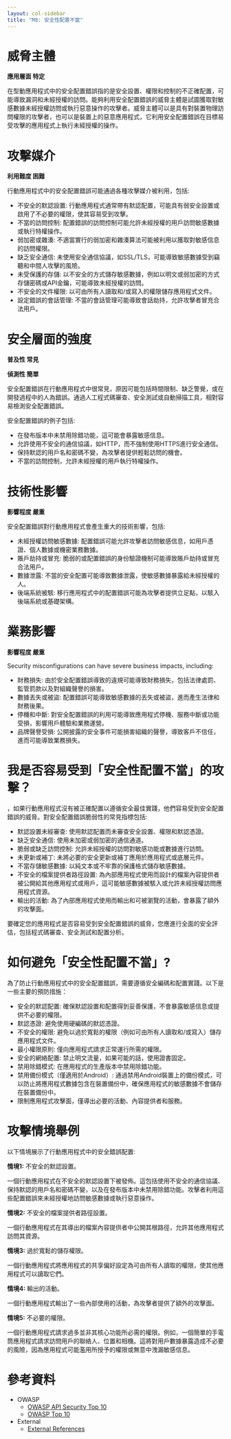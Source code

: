```yaml
---
layout: col-sidebar
title: "M8: 安全性配置不當"
---
```


# 威脅主體

**應用層面 特定**

在型動應用程式中的安全配置錯誤指的是安全設置、權限和控制的不正確配置，可能導致漏洞和未經授權的訪問。能夠利用安全配置錯誤的威脅主體是試圖獲取對敏感數據未經授權訪問或執行惡意操作的攻擊者。威脅主體可以是具有對裝置物理訪問權限的攻擊者，也可以是裝置上的惡意應用程式，它利用安全配置錯誤在目標易受攻擊的應用程式上執行未經授權的操作。

# 攻擊媒介

**利用難度 困難**

行動應用程式中的安全配置錯誤可能通過各種攻擊媒介被利用，包括:

- 不安全的默認設置: 行動應用程式通常帶有默認配置，可能具有弱安全設置或啟用了不必要的權限，使其容易受到攻擊。
- 不當的訪問控制: 配置錯誤的訪問控制可能允許未經授權的用戶訪問敏感數據或執行特權操作。
- 弱加密或雜湊: 不適當實行的弱加密和雜湊算法可能被利用以獲取對敏感信息的訪問權限。
- 缺乏安全通信: 未使用安全通信協議，如SSL/TLS，可能導致敏感數據受到竊聽和中間人攻擊的風險。
- 未受保護的存儲: 以不安全的方式儲存敏感數據，例如以明文或弱加密的方式存儲密碼或API金鑰，可能導致未經授權的訪問。
- 不安全的文件權限: 以可由所有人讀取和/或寫入的權限儲存應用程式文件。
- 設定錯誤的會話管理: 不當的會話管理可能導致會話劫持，允許攻擊者冒充合法用戶。

# 安全層面的強度

**普及性 常見**  

**偵測性 簡單**

安全配置錯誤在行動應用程式中很常見，原因可能包括時間限制、缺乏警覺，或在開發過程中的人為錯誤。通過人工程式碼審查、安全測試或自動掃描工具，相對容易檢測安全配置錯誤。

安全配置錯誤的例子包括:

- 在發布版本中未禁用除錯功能，這可能會暴露敏感信息。
- 允許使用不安全的通信協議，如HTTP，而不強制使用HTTPS進行安全通信。
- 保持默認的用戶名和密碼不變，為攻擊者提供輕鬆訪問的機會。
- 不當的訪問控制，允許未經授權的用戶執行特權操作。

# 技術性影響

**影響程度 嚴重**

安全配置錯誤對行動應用程式會產生重大的技術影響，包括:

- 未經授權訪問敏感數據: 配置錯誤可能允許攻擊者訪問敏感信息，如用戶憑證、個人數據或機密業務數據。
- 賬戶劫持或冒充: 脆弱的或配置錯誤的身份驗證機制可能導致賬戶劫持或冒充合法用戶。
- 數據泄露: 不當的安全配置可能導致數據泄露，使敏感數據暴露給未經授權的人。
- 後端系統被駭: 移行應用程式中的配置錯誤可能為攻擊者提供立足點，以駭入後端系統或基礎架構。

# 業務影響

**影響程度 嚴重**

Security misconfigurations can have severe business impacts, including:

- 財務損失: 由於安全配置錯誤導致的違規可能導致財務損失，包括法律處罰、監管罰款以及對組織聲譽的損害。
- 數據丟失或被盜: 配置錯誤可能導致敏感數據的丟失或被盜，進而產生法律和財務後果。
- 停機和中斷: 對安全配置錯誤的利用可能導致應用程式停機、服務中斷或功能受損，影響用戶體驗和業務運營。
- 品牌聲譽受損: 公開披露的安全事件可能損害組織的聲譽，導致客戶不信任，進而可能導致業務損失。

# 我是否容易受到「安全性配置不當」的攻擊？

，如果行動應用程式沒有被正確配置以遵循安全最佳實踐，他們容易受到安全配置錯誤的威脅。對安全配置錯誤脆弱性的常見指標包括:

- 默認設置未經審查: 使用默認配置而未審查安全設置、權限和默認憑證。
- 缺乏安全通信: 使用未加密或弱加密的通信通道。
- 脆弱或缺乏訪問控制: 允許未經授權的訪問對敏感功能或數據進行訪問。
- 未更新或補丁: 未將必要的安全更新或補丁應用於應用程式或底層元件。
- 不當存儲敏感數據: 以純文本或不牢靠的保護格式儲存敏感數據。
- 不安全的檔案提供者路徑設置: 為內部應用程式使用而設計的檔案內容提供者被公開給其他應用程式或用戶，這可能敏感數據被駭入或允許未經授權訪問應用程式資源。
- 輸出的活動: 為了內部應用程式使用而輸出和可被瀏覽的活動，會暴露了額外的攻擊面。

要確定您的應用程式是否容易受到安全配置錯誤的威脅，您應進行全面的安全評估，包括程式碼審查、安全測試和配置分析。

# 如何避免「安全性配置不當」?

為了防止行動應用程式中的安全配置錯誤，需要遵循安全編碼和配置實踐。以下是一些主要的預防措施：

- 安全的默認配置: 確保默認設置和配置得到妥善保護，不會暴露敏感信息或提供不必要的權限。
- 默認憑證: 避免使用硬編碼的默認憑證。
- 不安全的權限: 避免以過於寬鬆的權限（例如可由所有人讀取和/或寫入）儲存應用程式文件。
- 最小權限原則: 僅向應用程式請求正常運行所需的權限。
- 安全的網絡配置: 禁止明文流量，如果可能的話，使用證書固定。
- 禁用除錯模式: 在應用程式的生產版本中禁用除錯功能。
- 禁用備份模式（僅適用於Android）: 通過禁用Android裝置上的備份模式，可以防止將應用程式數據包含在裝置備份中，確保應用程式的敏感數據不會儲存在裝置備份中。
- 限制應用程式攻擊面，僅導出必要的活動、內容提供者和服務。

# 攻擊情境舉例

以下情境展示了行動應用程式中的安全錯誤配置:

**情境1:** 不安全的默認設置。

一個行動應用程式在不安全的默認設置下被發佈。這包括使用不安全的通信協議、保持默認的用戶名和密碼不變，以及在發布版本中未禁用除錯功能。攻擊者利用這些配置錯誤來未經授權地訪問敏感數據或執行惡意操作。

**情境2:** 不安全的檔案提供者路徑設置。

一個行動應用程式在其導出的檔案內容提供者中公開其根路徑，允許其他應用程式訪問其資源。

**情境3:** 過於寬鬆的儲存權限。

一個行動應用程式將應用程式的共享偏好設定為可由所有人讀取的權限，使其他應用程式可以讀取它們。

**情境4:** 輸出的活動。

一個行動應用程式輸出了一些內部使用的活動，為攻擊者提供了額外的攻擊面。

**情境5:**  不必要的權限。

一個行動應用程式請求過多並非其核心功能所必需的權限。例如，一個簡單的手電筒應用程式請求訪問用戶的聯絡人、位置和相機。這將對用戶數據暴露造成不必要的風險，因為應用程式可能濫用所授予的權限或無意中洩漏敏感信息。

# 參考資料

- OWASP
  - [OWASP API Security Top 10](https://owasp.org/API-Security/editions/2023/en/0xa8-security-misconfiguration/)
  - [OWASP Top 10](https://owasp.org/Top10/A05_2021-Security_Misconfiguration/)
- External
  - [External References](http://cwe.mitre.org/)
